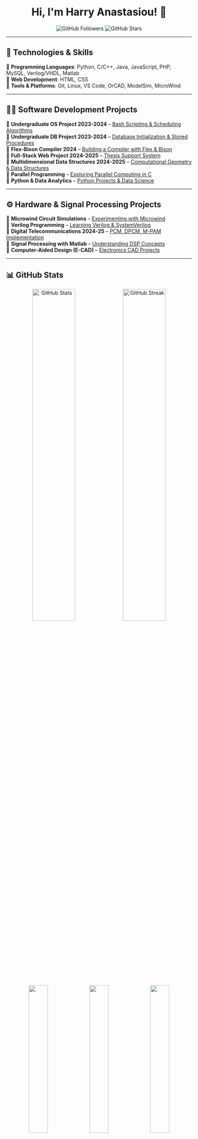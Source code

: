 <h1 align="center">Hi, I'm Harry Anastasiou! 👋</h1>

<p align="center">
  <img src="https://img.shields.io/github/followers/harryanst?label=Followers&style=social" alt="GitHub Followers">
  <img src="https://img.shields.io/github/stars/harryanst?label=Stars&style=social" alt="GitHub Stars">
</p>

---

## 🚀 **Technologies & Skills**
🔹 **Programming Languages**: Python, C/C++, Java, JavaScript, PHP, MySQL, Verilog/VHDL, Matlab  
🔹 **Web Development**: HTML, CSS  
🔹 **Tools & Platforms**: Git, Linux, VS Code, OrCAD, ModelSim, MicroWind  

---

## 👨‍💻 **Software Development Projects**
📌 **Undergraduate OS Project 2023-2024** – [Bash Scripting & Scheduling Algorithms](https://github.com/VARANE2003/Bash_Scripting)  
📌 **Undergraduate DB Project 2023-2024** – [Database Initialization & Stored Procedures](https://github.com/VARANE2003/DATABASES-PROJECT-2023-24)  
📌 **Flex-Bison Compiler 2024** – [Building a Compiler with Flex & Bison](https://github.com/VARANE2003/Flex-Bison-Project-2024)  
📌 **Full-Stack Web Project 2024-2025** – [Thesis Support System](https://github.com/VARANE2003/Web-Project-2024)  
📌 **Multidimensional Data Structures 2024-2025** – [Computational Geometry & Data Structures](https://github.com/VARANE2003/Multidimensional-Data-Structures)  
📌 **Parallel Programming** – [Exploring Parallel Computing in C](https://github.com/VARANE2003/Parallel-Processing)  
📌 **Python & Data Analytics** – [Python Projects & Data Science](https://github.com/VARANE2003/Python)  

---

## ⚙️ **Hardware & Signal Processing Projects**
🔹 **Microwind Circuit Simulations** – [Experimenting with Microwind](https://github.com/VARANE2003/Microwind-Circuits-Simulations)  
🔹 **Verilog Programming** – [Learning Verilog & SystemVerilog](https://github.com/VARANE2003/Verilog-Programming)  
🔹 **Digital Telecommunications 2024-25** – [PCM, DPCM, M-PAM Implementation](https://github.com/harryanst/Digital-Telecommunications-Project-24-25)  
🔹 **Signal Processing with Matlab** – [Understanding DSP Concepts](https://github.com/VARANE2003/Signal-Processing-Matlab)  
🔹 **Computer-Aided Design (E-CAD)** – [Electronics CAD Projects](https://github.com/harryanst/E-CAD)  

---

## 📊 **GitHub Stats**
<p align="center">
  <img src="https://github-readme-stats.vercel.app/api?username=harryanst&show_icons=true&theme=radical" width="48%" alt="GitHub Stats">
  <img src="https://github-readme-streak-stats.herokuapp.com/?user=harryanst&theme=radical" width="48%" alt="GitHub Streak">
</p>

<p align="center">
  <img src="https://github-profile-summary-cards.vercel.app/api/cards/repos-per-language?username=harryanst&theme=radical" width="32%">
  <img src="https://github-profile-summary-cards.vercel.app/api/cards/most-commit-language?username=harryanst&theme=radical" width="32%">
  <img src="https://github-profile-summary-cards.vercel.app/api/cards/profile-details?username=harryanst&theme=radical" width="32%">
</p>

---

## 📜 **Certifications**
🔹 *On the pursuit of them...*  
📌 *Bill Gates: "Patience is a key element of success."*

---

## 🤝 **Connect with Me**
<p align="center">
  <a href="https://www.linkedin.com/in/harry-anastasiou">
    <img src="https://img.shields.io/badge/LinkedIn-%230077B5.svg?style=for-the-badge&logo=linkedin&logoColor=white" alt="LinkedIn">
  </a>
  <a href="https://www.instagram.com/harry_anst">
    <img src="https://img.shields.io/badge/Instagram-%23E4405F.svg?style=for-the-badge&logo=instagram&logoColor=white" alt="Instagram">
  </a>
  <a href="https://www.facebook.com/profile.php?id=100033056991161">
    <img src="https://img.shields.io/badge/Facebook-%231877F2.svg?style=for-the-badge&logo=facebook&logoColor=white" alt="Facebook">
  </a>
</p>
